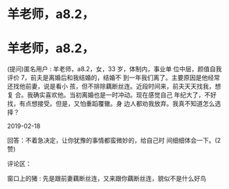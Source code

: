 # 羊老师，a8.2，

# 羊老师，a8.2，

(提问)匿名用户 : 羊老师，a8.2，女，33 岁，体制内，事业单 位中层，颜值自我评价 7，前夫是离婚后和我结婚的，结婚不 到一年我们离了。主要原因是他经常还找他前妻，说是看小 孩，但不排除藕断丝连。近段时间来，前夫天天找我，想复 合。我确实喜欢他。当初离婚也是一时冲动。现在感觉自己 年纪大了，不好找，有点想接受。但是，又怕重蹈覆辙。身 边人都劝我放弃。我真不知道怎么选择？

2019-02-18

回答：不着急决定，让你犹豫的事情都蛮微妙的，给自己时 间细细体会一下。(2 赞)

评论区：

窗口上的猪 : 先是跟前妻藕断丝连，又来跟你藕断丝连，貌似不是什么好鸟
